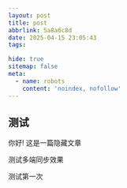 ```yaml
---
layout: post
title: post
abbrlink: 5a8a6c8d
date: 2025-04-15 23:05:43
tags:

hide: true
sitemap: false
meta:
  - name: robots
    content: 'noindex, nofollow'
---
```


## 测试

你好! 这是一篇隐藏文章

测试多端同步效果

测试第一次

